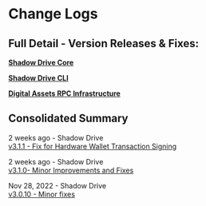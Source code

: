 # Change Logs

## Full Detail - Version Releases & Fixes:

**[Shadow Drive Core](https://github.com/GenesysGo/shadow-drive/releases)**

**[Shadow Drive CLI](https://github.com/GenesysGo/shadow-drive-cli/releases)**

**[Digital Assets RPC Infrastructure](https://github.com/GenesysGo/digital-asset-rpc-infrastructure/releases)**

## Consolidated Summary

2 weeks ago - Shadow Drive  
[v3.1.1 - Fix for Hardware Wallet Transaction Signing](https://github.com/GenesysGo/shadow-drive/releases/tag/v3.1.1)

2 weeks ago - Shadow Drive  
[v3.1.0- Minor Improvements and Fixes](https://github.com/GenesysGo/shadow-drive/releases/tag/v3.1.0)

Nov 28, 2022 - Shadow Drive  
[v3.0.10 - Minor fixes](https://github.com/GenesysGo/shadow-drive/releases/tag/v3.0.10)